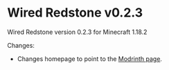 # Wired Redstone v0.2.3

Wired Redstone version 0.2.3 for Minecraft 1.18.2

Changes:

* Changes homepage to point to the [Modrinth page](https://modrinth.com/mod/wiredredstone).
